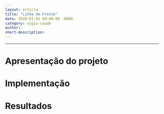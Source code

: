 ```yaml
---
layout: article
title: "Linha de Frente"
date: 2020-01-01 00:00:00 -0000
category: vigia-saude
author:
short-description:
---
```


-----

# Apresentação do projeto

# Implementação

# Resultados

